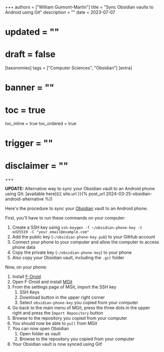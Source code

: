 +++
authors = ["William Guimont-Martin"]
title = "Sync Obsidian vaults to Android using Git"
description = ""
date = 2023-07-07
# updated = ""
# draft = false
[taxonomies]
tags = ["Computer Sciences", "Obsidian"]
[extra]
# banner = ""
# toc = true
toc_inline = true
toc_ordered = true
# trigger = ""
# disclaimer = ""
+++

**UPDATE:** Alternative way to sync your Obsidian vault to an Android phone using Git: [available here]({{ site.url }}{% post_url 2024-03-25-obsidian-android-alternative %})

Here's the procedure to sync your [Obsidian](https://obsidian.md/) vault to an Android phone.

First, you'll have to run these commands on your computer:
1. Create a SSH key using `ssh-keygen -f ~/obsidian-phone-key -t ed25519 -C "your_email@example.com"`
2. Add the public key (`~/obsidian-phone-key.pub`) to your GitHub account
3. Connect your phone to your computer and allow the computer to access phone data
4. Copy the private key (`~/obsidian-phone-key`) to your phone
5. Also copy your Obsidian vault, including the `.git` folder

Now, on your phone:
1. Install [F-Droid](https://f-droid.org/)
2. Open F-Droid and install [MGit](https://f-droid.org/packages/com.manichord.mgit/)
3. From the settings page of MGit, import the SSH key
	1. SSH Keys
	2. Download button in the upper right corner
	3. Select `obsidian-phone-key` you copied from your computer
4. Go back to the main menu of MGit, press the three dots in the upper right and press the `Import Repository` button
5. Browse to the repository you copied from your computer
6. You should now be able to `pull` from MGit
7. You can now open Obsidian
	1. Open folder as vault
	2. Browse to the repository you copied from your computer
8. Your Obsidian vault is now synced using Git!